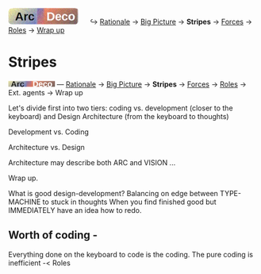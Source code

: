 [![Arc Deco.](../../../_rsc/_img/ArcDeco/ArcDeco-bar-h33px_rounded.jpg)](../../README.md) &nbsp;&nbsp;&nbsp;&nbsp;&nbsp;↪️&nbsp;[Rationale](1.ArcDeco-Rationale.md) -> [Big&nbsp;Picture](2.ArcDeco-BigPict.md) -> 
**Stripes** -> [Forces](4.ArcDeco-Forces.md) -> [Roles](5.ArcDeco-Roles.md) -> [Wrap&nbsp;up](7.ArcDeco-WrapUp.md)

# Stripes

[![Arc Deco.](../../../_rsc/_img/ArcDeco/ArcDeco-bar-12px.jpg)](../../README.md) — [Rationale](1.ArcDeco-Rationale.md) -> [Big Picture](2.ArcDeco-BigPict.md) -> **Stripes** -> [Forces](4.ArcDeco-Forces.md) -> [Roles](5.ArcDeco-Roles.md) -> Ext. agents -> Wrap&nbsp;up

Let's divide first into two tiers: coding vs. development (closer to the keyboard) and Design Architecture (from the keyboard to thoughts)

Development vs. Coding

Architecture vs. Design


Architecture may describe both ARC and VISION ...


Wrap up.

What is good design-development? Balancing on edge between TYPE-MACHINE to stuck in thoughts
When you find finished good but IMMEDIATELY have an idea how to redo.

## Worth of coding - 

Everything done on the keyboard to code is the coding. The pure coding is inefficient -< Roles
